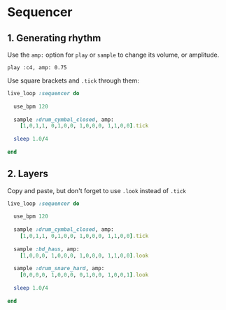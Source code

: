 # Sequencer

## 1. Generating rhythm

Use the `amp:` option for `play` or `sample` to change its volume, or amplitude.

`play :c4, amp: 0.75`

Use square brackets and `.tick` through them:

```ruby
live_loop :sequencer do
  
  use_bpm 120
  
  sample :drum_cymbal_closed, amp:
    [1,0,1,1, 0,1,0,0, 1,0,0,0, 1,1,0,0].tick
  
  sleep 1.0/4
  
end
```

## 2. Layers

Copy and paste, but don't forget to use `.look` instead of `.tick`

```ruby
live_loop :sequencer do
  
  use_bpm 120
  
  sample :drum_cymbal_closed, amp:
    [1,0,1,1, 0,1,0,0, 1,0,0,0, 1,1,0,0].tick
  
  sample :bd_haus, amp:
    [1,0,0,0, 1,0,0,0, 1,0,0,0, 1,1,0,0].look
  
  sample :drum_snare_hard, amp:
    [0,0,0,0, 1,0,0,0, 0,1,0,0, 1,0,0,1].look
  
  sleep 1.0/4
  
end
```
